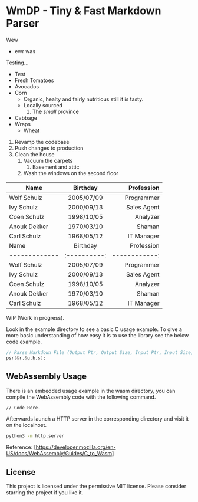 # WmDP - Tiny & Fast Markdown Parser

Wew 
 * ewr
was

Testing...
  * Test
* Fresh Tomatoes
* Avocados
* Corn
  * Organic, healty and fairly nutritious
still it is tasty.
  * Locally sourced
    1. The *small* province
* Cabbage
* Wraps
  * Wheat

1. Revamp the codebase
2. Push changes to production
3. Clean the house
   1) Vacuum the carpets
      1. Basement and attic
   2) Wash the windows on the second floor
  
| Name          | Birthday     | Profession    |
| ------------- | :----------: | ------------: |
| Wolf Schulz   | 2005/07/09   | Programmer    |
| Ivy Schulz    | 2000/09/13   | Sales Agent   |
| Coen Schulz   | 1998/10/05   | Analyzer      |
| Anouk Dekker  | 1970/03/10   | Shaman        |
| Carl Schulz   | 1968/05/12   | IT Manager    |
| Name          | Birthday     | Profession    |
| ------------- | :----------: | ------------: |
| Wolf Schulz   | 2005/07/09   | Programmer    |
| Ivy Schulz    | 2000/09/13   | Sales Agent   |
| Coen Schulz   | 1998/10/05   | Analyzer      |
| Anouk Dekker  | 1970/03/10   | Shaman        |
| Carl Schulz   | 1968/05/12   | IT Manager    |

WIP (Work in progress).

Look in the example directory to see a basic C usage example. To give a more basic understanding of how easy it is to use the library see the below code example.

```c
// Parse Markdown File (Output Ptr, Output Size, Input Ptr, Input Size);
psr(&r,&u,b,s);
```

## WebAssembly Usage
There is an embedded usage example in the wasm directory, you can compile the WebAssembly code with the following command.

```sh
// Code Here.
```

Afterwards launch a HTTP server in the corresponding directory and visit it on the localhost.

```sh
python3 -m http.server
```

Reference: [https://developer.mozilla.org/en-US/docs/WebAssembly/Guides/C_to_Wasm]

## License
This project is licensed under the permissive MIT license. Please consider starring the project if you like it.

